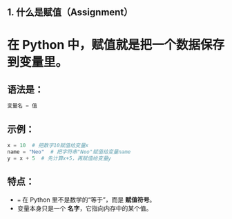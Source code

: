## 1. 什么是赋值（Assignment）

# 在 Python 中，**赋值**就是把一个数据保存到变量里。

## 语法是：

```python
变量名 = 值
```

## 示例：

```python
x = 10  # 把数字10赋值给变量x
name = "Neo"  # 把字符串"Neo"赋值给变量name
y = x + 5  # 先计算x+5，再赋值给变量y
```

## 特点：

* `=` 在 Python 里不是数学的“等于”，而是 **赋值符号**。
* 变量本身只是一个 **名字**，它指向内存中的某个值。
 
